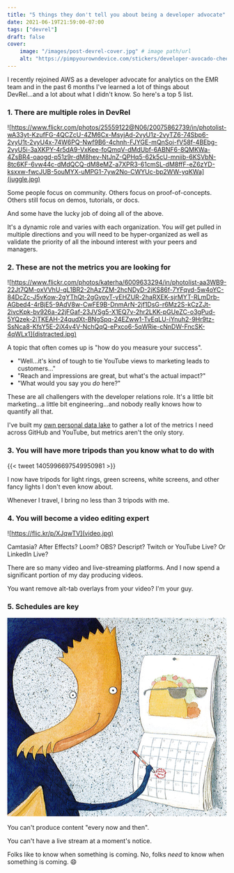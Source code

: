 ```yaml
---
title: "5 things they don't tell you about being a developer advocate"
date: 2021-06-19T21:59:00-07:00
tags: ["devrel"]
draft: false
cover:
    image: "/images/post-devrel-cover.jpg" # image path/url
    alt: "https://pimpyourowndevice.com/stickers/developer-avocado-cheerful/" # alt text
---
```


I recently rejoined AWS as a developer advocate for analytics on the EMR team and in the past 6 months I've learned a lot of things about DevRel...and a lot about what I didn't know. So here's a top 5 list.

### 1. There are multiple roles in DevRel

![https://www.flickr.com/photos/25559122@N06/20075862739/in/photolist-wA33yt-KzufFG-4QCZcU-4ZM6Cx-MsyjAd-2vyU1z-2vyTZ6-74Sbp6-2vyU1t-2vyU4x-74W6PQ-Nwf9B6-4chnh-FJYGE-mQnSoi-fV58f-4BEbg-2vyU5i-3aXKPY-4r5dA9-VxKee-foQmqV-dMdUbf-6ABNF6-8QMKWa-4ZsBR4-oaogd-p51z9r-dM8hev-NtJnZ-QPHq5-62k5cU-mniib-6KSVbN-8tc6KF-6vw44c-dMdQCQ-dM8eMZ-a7XPR3-61cmSL-dM8ffF-eZ6zYD-ksxxw-fwcJUB-5ouMYX-uMPG1-7yw2No-CWYUc-bp2WW-yqKWa](juggle.jpg)

Some people focus on community. Others focus on proof-of-concepts. Others still focus on demos, tutorials, or docs.

And some have the lucky job of doing all of the above.

It's a dynamic role and varies with each organization. You *will* get pulled in multiple directions and you will need to be hyper-organized as well as validate the priority of all the inbound interest with your peers and managers.

### 2. These are not the metrics you are looking for

![https://www.flickr.com/photos/katerha/6009633294/in/photolist-aa3WB9-22Jt7QM-oxVVhU-qL1BR2-2hAz7ZM-2hcNDyD-2jKS86f-7YFqyd-5w4oYC-84DcZc-J5vKow-2gYThQt-2gGvpyT-yEHZUR-2haRXEK-sjrMYT-RLmDrb-AGbed4-4rBjE5-9AdV8w-CwFE9B-DnmArN-2jf1DsG-r6Mz2S-kCzZJt-2ivcKpk-bv926a-22jFGaf-23JVSg5-X1EQ7v-2hr2LKK-pGUeZC-o3gPud-5YQzek-2iTKEAH-24qudXt-BNgSpq-24EZww1-TvEqLU-iYnuh2-9Hr9tz-SsNca8-KfsY5E-2jX4v4V-NchQqQ-ePxco6-5qWRie-cNnDW-FncSK-4qWLx1](distracted.jpg)

A topic that often comes up is "how do you measure your success". 

- "Well...it's kind of tough to tie YouTube views to marketing leads to customers..."
- "Reach and impressions are great, but what's the actual impact?"
- "What would you say you _do_ here?"

These are all challengers with the developer relations role. It's a little bit marketing...a little bit engineering...and nobody really knows how to quantify all that. 

I've built my [own personal data lake](https://github.com/dacort/damons-data-lake/tree/main/data_containers) to gather a lot of the metrics I need across GitHub and YouTube, but metrics aren't the only story.

### 3. You will have more tripods than you know what to do with

{{< tweet 1405996697549950981 >}}

I now have tripods for light rings, green screens, white screens, and other fancy lights I don't even know about.

Whenever I travel, I bring no less than 3 tripods with me.

### 4. You will become a video editing expert

![https://flic.kr/p/XJqwTV](video.jpg)

Camtasia? After Effects? Loom? OBS? Descript? Twitch or YouTube Live? Or LinkedIn Live?

There are so many video and live-streaming platforms. And I now spend a significant portion of my day producing videos.

You want remove alt-tab overlays from your video? I'm your guy.

### 5. Schedules are key

![Dragon Signup](dragon-signup.jpeg)

You can't produce content "every now and then". 

You can't have a live stream at a moment's notice.

Folks like to know when something is coming. No, folks *need* to know when something is coming. 😄
